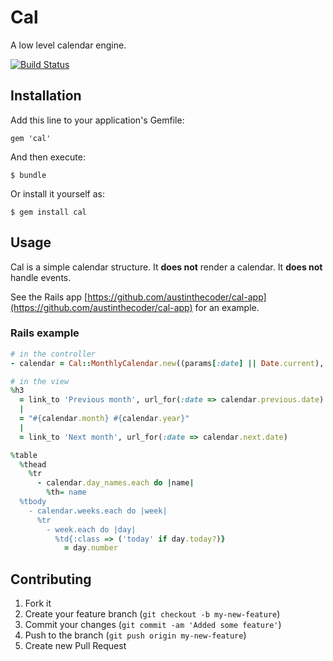# Cal

A low level calendar engine.

[![Build Status](https://secure.travis-ci.org/austinthecoder/cal.png?branch=master)](http://travis-ci.org/austinthecoder/poser)

## Installation

Add this line to your application's Gemfile:

    gem 'cal'

And then execute:

    $ bundle

Or install it yourself as:

    $ gem install cal

## Usage

Cal is a simple calendar structure. It **does not** render a calendar. It **does not** handle events.

See the Rails app [https://github.com/austinthecoder/cal-app](https://github.com/austinthecoder/cal-app) for an example.

### Rails example

``` ruby
# in the controller
- calendar = Cal::MonthlyCalendar.new((params[:date] || Date.current), :start_week_on => :monday)

# in the view
%h3
  = link_to 'Previous month', url_for(:date => calendar.previous.date)
  |
  = "#{calendar.month} #{calendar.year}"
  |
  = link_to 'Next month', url_for(:date => calendar.next.date)

%table
  %thead
    %tr
      - calendar.day_names.each do |name|
        %th= name
  %tbody
    - calendar.weeks.each do |week|
      %tr
        - week.each do |day|
          %td{:class => ('today' if day.today?)}
            = day.number
```

## Contributing

1. Fork it
2. Create your feature branch (`git checkout -b my-new-feature`)
3. Commit your changes (`git commit -am 'Added some feature'`)
4. Push to the branch (`git push origin my-new-feature`)
5. Create new Pull Request
